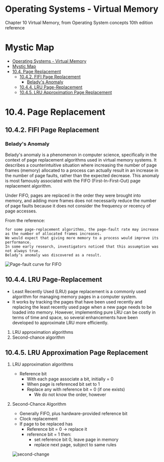 # Operating Systems - Virtual Memory

Chapter 10 Virtual Memory, from Operating System concepts 10th edition reference

# Mystic Map
- [Operating Systems - Virtual Memory](#operating-systems---virtual-memory)
- [Mystic Map](#mystic-map)
- [10.4. Page Replacement](#104-page-replacement)
  - [10.4.2. FIFI Page Replacement](#1042-fifi-page-replacement)
    - [Belady's Anomaly](#beladys-anomaly)
  - [10.4.4. LRU Page-Replacement](#1044-lru-page-replacement)
  - [10.4.5. LRU Approximation Page Replacement](#1045-lru-approximation-page-replacement)

# 10.4. Page Replacement
## 10.4.2. FIFI Page Replacement
### Belady's Anomaly
Belady's anomaly is a phenomenon in computer science, specifically in the context of page replacement algorithms used in virtual memory systems. It describes a counterintuitive situation where increasing the number of page frames (memory) allocated to a process can actually result in an increase in the number of page faults, rather than the expected decrease. This anomaly is most famously associated with the FIFO (First-In-First-Out) page replacement algorithm.

Under FIFO, pages are replaced in the order they were brought into memory, and adding more frames does not necessarily reduce the number of page faults because it does not consider the frequency or recency of page accesses.

From the reference:
```
for some page-replacement algorithms, the page-fault rate may increase as the number of allocated frames increases. 
We would expect that giving more memory to a process would improve its performance. 
In some early research, investigators noticed that this assumption was not always true. 
Belady’s anomaly was discovered as a result.
```
![Page-fault curve for FIFO](https://i.postimg.cc/3Jh8NF98/Screenshot-from-2024-06-07-21-22-26.png)

## 10.4.4. LRU Page-Replacement
- Least Recently Used (LRU) page replacement is a commonly used algorithm for managing memory pages in a computer system. 
- It works by tracking the pages that have been used recently and replacing the least recently used page when a new page needs to be loaded into memory. However, implementing pure LRU can be costly in terms of time and space, so several enhancements have been developed to approximate LRU more efficiently.

1. LRU approximation algorithms
2. Second-chance algorithm

## 10.4.5. LRU Approximation Page Replacement
1. LRU approximation algorithms
    - Reference bit
      - With each page associate a bit, initially = 0
      - When page is referenced bit set to 1
      - Replace any with reference bit = 0 (if one exists)
        - We do not know the order, however

2. Second-Chance Algorithm
    - Generally FIFO, plus hardware-provided reference bit
    - Clock replacement
    - If page to be replaced has 
      - Reference bit = 0 -> replace it
      - reference bit = 1 then:
        - set reference bit 0, leave page in memory
        - replace next page, subject to same rules

    ![second-change](https://i.postimg.cc/N0c7PVxh/Screenshot-from-2024-06-07-21-36-34.png)